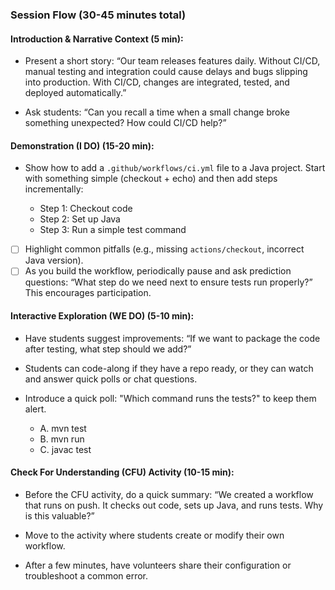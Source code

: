 ### Session Flow (30-45 minutes total)

#### Introduction & Narrative Context (5 min):

-   Present a short story: “Our team releases features daily. Without CI/CD, manual testing and integration could cause delays and bugs slipping into production. With CI/CD, changes are integrated, tested, and deployed automatically.”

-   Ask students: “Can you recall a time when a small change broke something unexpected? How could CI/CD help?”

#### Demonstration (I DO) (15-20 min):

-   Show how to add a `.github/workflows/ci.yml` file to a Java project. Start with something simple (checkout + echo) and then add steps incrementally:

    -   Step 1: Checkout code
    -   Step 2: Set up Java
    -   Step 3: Run a simple test command

-   [ ] Highlight common pitfalls (e.g., missing `actions/checkout`, incorrect Java version).
-   [ ] As you build the workflow, periodically pause and ask prediction questions: “What step do we need next to ensure tests run properly?” This encourages participation.

#### Interactive Exploration (WE DO) (5-10 min):

-   Have students suggest improvements: “If we want to package the code after testing, what step should we add?”

-   Students can code-along if they have a repo ready, or they can watch and answer quick polls or chat questions.

-   Introduce a quick poll: "Which command runs the tests?" to keep them alert.
    -   A. mvn test
    -   B. mvn run
    -   C. javac test

#### Check For Understanding (CFU) Activity (10-15 min):

-   Before the CFU activity, do a quick summary: “We created a workflow that runs on push. It checks out code, sets up Java, and runs tests. Why is this valuable?”

-   Move to the activity where students create or modify their own workflow.

-   After a few minutes, have volunteers share their configuration or troubleshoot a common error.
